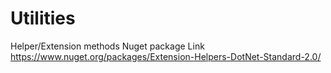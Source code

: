 # Utilities
Helper/Extension methods
Nuget package Link
https://www.nuget.org/packages/Extension-Helpers-DotNet-Standard-2.0/

